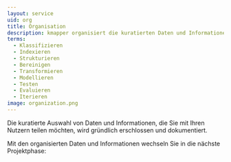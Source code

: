 ```yaml
---
layout: service
uid: org
title: Organisation
description: kmapper organisiert die kuratierten Daten und Informationen, die Sie mit Ihren Nutzern teilen möchten
terms: 
  - Klassifizieren
  - Indexieren
  - Strukturieren
  - Bereinigen
  - Transformieren
  - Modellieren
  - Testen
  - Evaluieren
  - Iterieren
image: organization.png
---
```


Die kuratierte Auswahl von Daten und Informationen, die Sie mit Ihren Nutzern teilen möchten, wird gründlich erschlossen und dokumentiert.

Mit den organisierten Daten und Informationen wechseln Sie in die nächste Projektphase:
